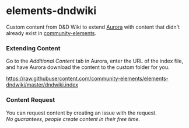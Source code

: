 # elements-dndwiki
Custom content from D&D Wiki to extend [Aurora](http://www.aurorabuilder.com "Aurora Website") with content that didn't already exist in [community-elements](https://github.com/community-elements/elements-dndwiki).

### Extending Content
Go to the _Additional Content_ tab in Aurora, enter the URL of the index file, and have Aurora download the content to the custom folder for you.

https://raw.githubusercontent.com/community-elements/elements-dndwiki/master/dndwiki.index

### Content Request
You can request content by creating an issue with the request.
<br>
_No guarantees, people create content in their free time._
